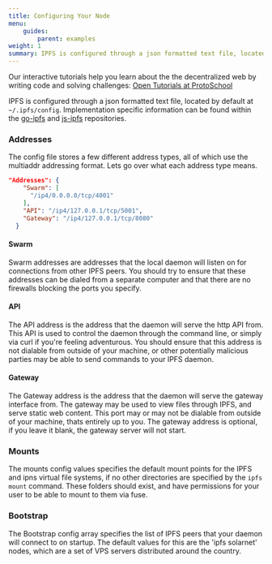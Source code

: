 ```yaml
---
title: Configuring Your Node
menu:
    guides:
        parent: examples
weight: 1
summary: IPFS is configured through a json formatted text file, located by default at `~/.ipfs/config`. The config file stores a few different address types, all of which use the multiaddr addressing format. Lets go over what each address type means…
---
```


<div class="alert alert-info">
Our interactive tutorials help you learn about the the decentralized web by writing code and solving challenges:
<a class="button button-primary" href="https://proto.school/#/tutorials" role="button" target="_blank">Open Tutorials at ProtoSchool</a> &nbsp;<i class="fa fa-external-link-square-alt"></i>
</div>

IPFS is configured through a json formatted text file, located by default at
`~/.ipfs/config`. Implementation specific information can be found within the [go-ipfs](https://github.com/ipfs/go-ipfs/blob/master/docs/config.md) and [js-ipfs](https://github.com/ipfs/js-ipfs/blob/master/docs/config.md) repositories.

### Addresses

The config file stores a few different address types, all of which use the
multiaddr addressing format. Lets go over what each address type means.

```json
"Addresses": {
    "Swarm": [
      "/ip4/0.0.0.0/tcp/4001"
    ],
    "API": "/ip4/127.0.0.1/tcp/5001",
    "Gateway": "/ip4/127.0.0.1/tcp/8080"
  }
```

#### Swarm

Swarm addresses are addresses that the local daemon will listen on for
connections from other IPFS peers. You should try to ensure that these
addresses can be dialed from a separate computer and that there are no
firewalls blocking the ports you specify.

#### API

The API address is the address that the daemon will serve the http API from.
This API is used to control the daemon through the command line, or simply
via curl if you're feeling adventurous. You should ensure that this address
is not dialable from outside of your machine, or other potentially malicious
parties may be able to send commands to your IPFS daemon.

#### Gateway

The Gateway address is the address that the daemon will serve the gateway
interface from. The gateway may be used to view files through IPFS, and serve
static web content. This port may or may not be dialable from outside of your
machine, thats entirely up to you. The gateway address is optional, if you
leave it blank, the gateway server will not start.

### Mounts

The mounts config values specifies the default mount points for the IPFS and
ipns virtual file systems, if no other directories are specified by the
`ipfs mount` command. These folders should exist, and have permissions for your
user to be able to mount to them via fuse.

### Bootstrap

The Bootstrap config array specifies the list of IPFS peers that your daemon
will connect to on startup. The default values for this are the 'ipfs solarnet'
nodes, which are a set of VPS servers distributed around the country.
